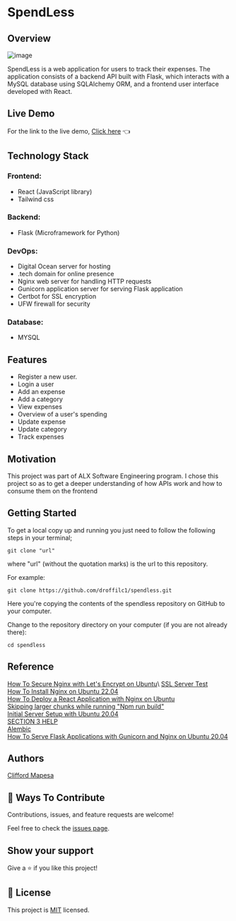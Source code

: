 # SpendLess
## Overview

![image](https://github.com/droffilc1/spendless/assets/97587370/a800c332-cca0-43c7-9c14-6a4cb4e33e26)

SpendLess is a web application for users to track their expenses. The application consists of a backend API built with Flask, which interacts with a MySQL database using SQLAlchemy ORM, and a frontend user interface developed with React.

## Live Demo

For the link to the live demo, [Click here](https://cliffordmapesa.tech) 👈

## Technology Stack

### Frontend:

- React (JavaScript library)
- Tailwind css

### Backend:

- Flask (Microframework for Python)

### DevOps:

- Digital Ocean server for hosting
- .tech domain for online presence
- Nginx web server for handling HTTP requests
- Gunicorn application server for serving Flask application
- Certbot for SSL encryption
- UFW firewall for security

### Database:

- MYSQL

## Features
- Register a new user.
- Login a user
- Add an expense
- Add a category
- View expenses
- Overview of a user's spending
- Update expense
- Update category
- Track expenses

## Motivation

This project was part of ALX Software Engineering program. I chose this project so as to get a deeper understanding of how APIs work and how to consume them on the frontend

## Getting Started

To get a local copy up and running you just need to follow the following steps in your terminal;

```
git clone "url"
```

where "url" (without the quotation marks) is the url to this repository.

For example:

```
git clone https://github.com/droffilc1/spendless.git
```

Here you're copying the contents of the spendless repository on GitHub to your computer.

Change to the repository directory on your computer (if you are not already there):

```
cd spendless
```

## Reference

[How To Secure Nginx with Let's Encrypt on Ubuntu]('https://www.digitalocean.com/community/tutorials/how-to-secure-nginx-with-let-s-encrypt-on-ubuntu-22-04#step-4-obtaining-an-ssl-certificate')\
[SSL Server Test](https://www.ssllabs.com/ssltest/analyze)\
[How To Install Nginx on Ubuntu 22.04](https://www.digitalocean.com/community/tutorials/how-to-install-nginx-on-ubuntu-22-04#step-6-getting-familiar-with-important-nginx-files-and-directories)\
[How To Deploy a React Application with Nginx on Ubuntu](https://www.digitalocean.com/community/tutorials/deploy-react-application-with-nginx-on-ubuntu)\
[Skipping larger chunks while running "Npm run build"](https://stackoverflow.com/questions/69260715/skipping-larger-chunks-while-running-npm-run-build)\
[Initial Server Setup with Ubuntu 20.04](https://www.digitalocean.com/community/tutorials/initial-server-setup-with-ubuntu-20-04)\
[SECTION 3 HELP](https://docs.google.com/document/d/1KtK5lm2cTzs6eudFUEtBCo8Zdt3Pl-VKhlald4NzNKo/edit)\
[Alembic](https://alembic.sqlalchemy.org/en/latest/tutorial.html)\
[How To Serve Flask Applications with Gunicorn and Nginx on Ubuntu 20.04](https://www.digitalocean.com/community/tutorials/how-to-serve-flask-applications-with-gunicorn-and-nginx-on-ubuntu-20-04)

## Authors
[Clifford Mapesa](https://github.com/droffilc1)

## 🤝 Ways To Contribute

[](https://github.com/droffilc1/spendless#-ways-to-contribute)

Contributions, issues, and feature requests are welcome!

Feel free to check the [issues page](https://github.com/droffilc1/spendless/issues).

## Show your support

[](https://github.com/droffilc1/spendless#show-your-support)

Give a ⭐️ if you like this project!

## 📝 License

[](https://github.com/droffilc1/spendless#-license)

This project is [MIT](https://github.com/droffilc1/spendless/blob/main/LICENSE) licensed.
